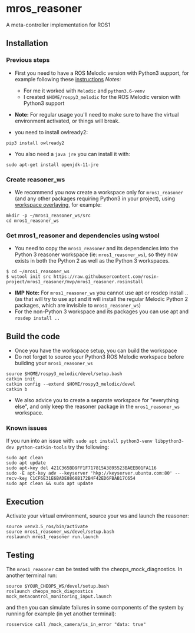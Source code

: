 # mros_reasoner
A meta-controller implementation for ROS1

## Installation

### Previous steps

- First you need to have a ROS Melodic version with Python3 support, for example following these [instructions](https://answers.ros.org/question/237613/how-to-define-ros-kinetic-to-use-python3-instead-of-python27/?answer=331009#post-id-331009)
_Notes:_
  - For me it worked with `Melodic` and `python3.6-venv`
  - I created `$HOME/rospy3_melodic` for the ROS Melodic version with Python3 support

- **Note:** For regular usage you'll need to make sure to have the virtual environment activated, or things will break.

- you need to install owlready2:
```
pip3 install owlready2
```
- You also need a `java jre` you can install it with:
```
sudo apt-get install openjdk-11-jre
```
### Create reasoner_ws

- We recommend you now create a workspace only for `mros1_reasoner` (and any other packages requiring Python3 in your project), using [workspace overlaying](http://wiki.ros.org/catkin/Tutorials/workspace_overlaying), for example:
```
mkdir -p ~/mros1_reasoner_ws/src
cd mros1_reasoner_ws
```

### Get mros1_reasoner and dependencies using wstool

- You need to copy the `mros1_reasoner` and its dependencies into the Python 3 reasoner workspace (ie: `mros1_reasoner_ws`), so they now exists in both the Python 2 as well as the Python 3 workspaces.

```
$ cd ~/mros1_reasoner_ws
$ wstool init src https://raw.githubusercontent.com/rosin-project/mros1_reasoner/mvp/mros1_reasoner.rosinstall
```

- **IMP Note:** For `mros1_reasoner_ws` you cannot use apt or rosdep install .. (as that will try to use apt and it will install the regular Melodic Python 2 packages, which are invisible to `mros1_reasoner_ws`)
- For the non-Python 3 workspace and its packages you can use apt and `rosdep install ..`

## Build the code

- Once you have the workspace setup, you can build the workspace
- Do not forget to source your Python3 ROS Melodic workspace before building your `mros1_reasoner_ws`
```
source $HOME/rospy3_melodic/devel/setup.bash
catkin init
catkin config --extend $HOME/rospy3_melodic/devel
catkin b
```
- We also advice you to create a separate workspace for "everything else", and only keep the reasoner package in the `mros1_reasoner_ws` workspace.


### Known issues
If you run into an issue with:
`sudo apt install python3-venv libpython3-dev python-catkin-tools`
try the following:
```
sudo apt clean
sudo apt update
sudo apt-key del 421C365BD9FF1F717815A3895523BAEEB01FA116
sudo -E apt-key adv --keyserver 'hkp://keyserver.ubuntu.com:80' --recv-key C1CF6E31E6BADE8868B172B4F42ED6FBAB17C654
sudo apt clean && sudo apt update
```

## Execution
Activate your virtual environment, source your ws and launch the reasoner:
```
source venv3.5_ros/bin/activate
source mros1_reasoner_ws/devel/setup.bash
roslaunch mros1_reasoner run.launch
```

## Testing
The `mros1_reasoner` can be tested with the cheops_mock_diagnostics. In another terminal run:
```
source $YOUR_CHEOPS_WS/devel/setup.bash
roslaunch cheops_mock_diagnostics mock_metacontrol_monitoring_input.launch
```

and then you can simulate failures in some components of the system by running for example (in yet another terminal):
```
rosservice call /mock_camera/is_in_error "data: true"
```
